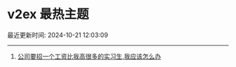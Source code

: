 # v2ex 最热主题

最近更新时间: 2024-10-21 12:03:09

--- 
1. [公司要招一个工资比我高很多的实习生,我应该怎么办](https://www.v2ex.com/t/1082041) 
